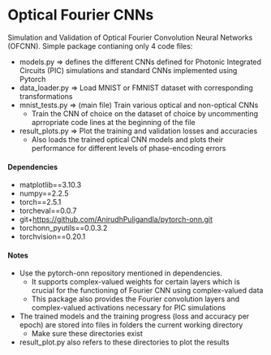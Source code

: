 # Optical Fourier CNNs
Simulation and Validation of Optical Fourier Convolution Neural Networks (OFCNN). Simple package contianing only 4 code files:
- models.py => defines the different CNNs defined for Photonic Integrated Circuits (PIC) simulations and standard CNNs implemented using Pytorch
- data_loader.py => Load MNIST or FMNIST dataset with corresponding transformations
- mnist_tests.py => (main file) Train various optical and non-optical CNNs
    - Train the CNN of choice on the dataset of choice by uncommenting aprropriate code lines at the beginning of the file
- result_plots.py => Plot the training and validation losses and accuracies
    - Also loads the trained optical CNN models and plots their performance for different levels of phase-encoding errors

 #### Dependencies
- matplotlib==3.10.3
- numpy==2.2.5
- torch==2.5.1
- torcheval==0.0.7
- git+https://github.com/AnirudhPuligandla/pytorch-onn.git
- torchonn_pyutils==0.0.3.2
- torchvision==0.20.1

#### Notes
- Use the pytorch-onn repository mentioned in dependencies.
    - It supports complex-valued weights for certain layers which is crucial for the functioning of Fourier CNN using complex-valued data
    - This package also provides the Fourier convolution layers and complex-valued activations necessary for PIC simulations
- The trained models and the training progress (loss and accuracy per epoch) are stored into files in folders the current working directory
   - Make sure these directories exist
- result_plot.py also refers to these directories to plot the results
